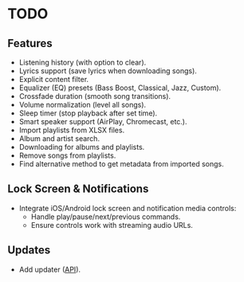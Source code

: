 # TODO

## Features
- Listening history (with option to clear).
- Lyrics support (save lyrics when downloading songs).
- Explicit content filter.
- Equalizer (EQ) presets (Bass Boost, Classical, Jazz, Custom).
- Crossfade duration (smooth song transitions).
- Volume normalization (level all songs).
- Sleep timer (stop playback after set time).
- Smart speaker support (AirPlay, Chromecast, etc.).
- Import playlists from XLSX files.
- Album and artist search.
- Downloading for albums and playlists.
- Remove songs from playlists.
- Find alternative method to get metadata from imported songs.

## Lock Screen & Notifications
- Integrate iOS/Android lock screen and notification media controls:
  - Handle play/pause/next/previous commands.
  - Ensure controls work with streaming audio URLs.

## Updates
- Add updater ([API](https://ltn-api.vercel.app/updates/update.json)).